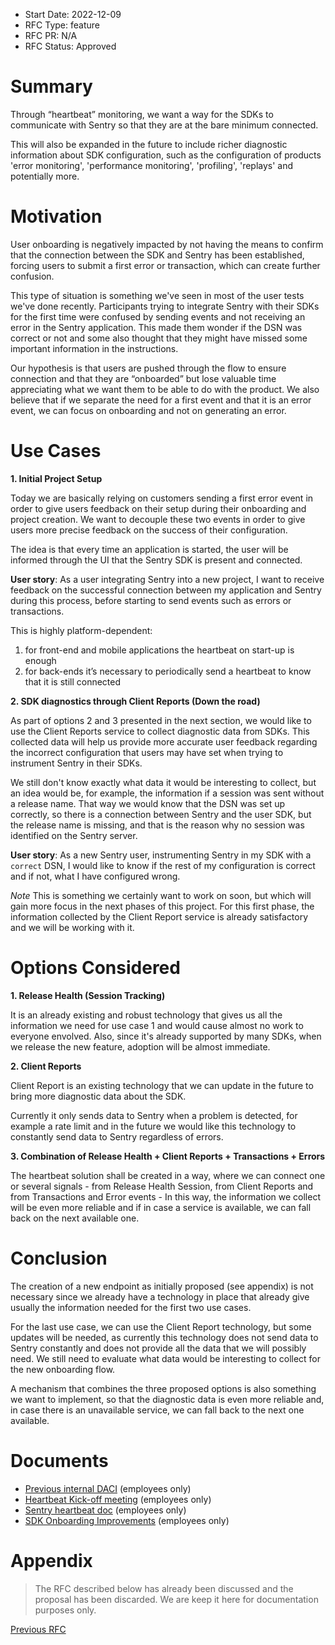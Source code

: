 - Start Date: 2022-12-09
- RFC Type: feature
- RFC PR: N/A
- RFC Status: Approved

# Summary

Through “heartbeat” monitoring, we want a way for the SDKs to communicate with Sentry so that they are at the bare minimum connected.

This will also be expanded in the future to include richer diagnostic information about SDK configuration, such as the configuration of products 'error monitoring', 'performance monitoring', 'profiling', 'replays' and potentially more.

# Motivation

User onboarding is negatively impacted by not having the means to confirm that the connection between the SDK and Sentry has been established, forcing users to submit a first error or transaction, which can create further confusion.

This type of situation is something we've seen in most of the user tests we've done recently. Participants trying to integrate Sentry with their SDKs for the first time were confused by sending events and not receiving an error in the Sentry application. This made them wonder if the DSN was correct or not and some also thought that they might have missed some important information in the instructions.

Our hypothesis is that users are pushed through the flow to ensure connection and that they are “onboarded” but lose valuable time appreciating what we want them to be able to do with the product.
We also believe that if we separate the need for a first event and that it is an error event, we can focus on onboarding and not on generating an error.

# Use Cases

**1. Initial Project Setup**

Today we are basically relying on customers sending a first error event in order to give users feedback on their setup during their onboarding and project creation. We want to decouple these two events in order to give users more precise feedback on the success of their configuration.

The idea is that every time an application is started, the user will be informed through the UI that the Sentry SDK is present and connected.

**User story**: As a user integrating Sentry into a new project, I want to receive feedback on the successful connection between my application and Sentry during this process, before starting to send events such as errors or transactions.

This is highly platform-dependent:

1. for front-end and mobile applications the heartbeat on start-up is enough
2. for back-ends it’s necessary to periodically send a heartbeat to know that it is still connected

**2. SDK diagnostics through Client Reports (Down the road)**

As part of options 2 and 3 presented in the next section, we would like to use the Client Reports service to collect diagnostic data from SDKs. This collected data will help us provide more accurate user feedback regarding the incorrect configuration that users may have set when trying to instrument Sentry in their SDKs.

We still don't know exactly what data it would be interesting to collect, but an idea would be, for example, the information if a session was sent without a release name. That way we would know that the DSN was set up correctly, so there is a connection between Sentry and the user SDK, but the release name is missing, and that is the reason why no session was identified on the Sentry server.

**User story**: As a new Sentry user, instrumenting Sentry in my SDK with a `correct` DSN, I would like to know if the rest of my configuration is correct and if not, what I have configured wrong.

_Note_ This is something we certainly want to work on soon, but which will gain more focus in the next phases of this project. For this first phase, the information collected by the Client Report service is already satisfactory and we will be working with it.

# Options Considered

**1. Release Health (Session Tracking)**

It is an already existing and robust technology that gives us all the information we need for use case 1 and would cause almost no work to everyone envolved. Also, since it's already supported by many SDKs, when we release the new feature, adoption will be almost immediate.

**2. Client Reports**

Client Report is an existing technology that we can update in the future to bring more diagnostic data about the SDK.

Currently it only sends data to Sentry when a problem is detected, for example a rate limit and in the future we would like this technology to constantly send data to Sentry regardless of errors.

**3. Combination of Release Health + Client Reports + Transactions + Errors**

The heartbeat solution shall be created in a way, where we can connect one or several signals - from Release Health Session, from Client Reports and from Transactions and Error events - In this way, the information we collect will be even more reliable and if in case a service is available, we can fall back on the next available one.

# Conclusion

The creation of a new endpoint as initially proposed (see appendix) is not necessary since we already have a technology in place that already give usually the information needed for the first two use cases.

For the last use case, we can use the Client Report technology, but some updates will be needed, as currently this technology does not send data to Sentry constantly and does not provide all the data that we will possibly need. We still need to evaluate what data would be interesting to collect for the new onboarding flow.

A mechanism that combines the three proposed options is also something we want to implement, so that the diagnostic data is even more reliable and, in case there is an unavailable service, we can fall back to the next one available.

# Documents

- [Previous internal DACI](https://www.notion.so/sentry/Boot-up-and-or-heart-beat-b4308d3562a34aa6bba3c86bab575ea8) (employees only)
- [Heartbeat Kick-off meeting](https://www.notion.so/sentry/SDK-Onboarding-Improvements-261a3d1deed94522bcff1361fc8bd756?p=ed5580c63cbf4298ac78eb0b4a9b508a&pm=s) (employees only)
- [Sentry heartbeat doc](https://www.notion.so/sentry/Sentry-Heartbeat-c94ff5781c144b4c87b24fc1a302faa7) (employees only)
- [SDK Onboarding Improvements](https://www.notion.so/sentry/SDK-Onboarding-Improvements-261a3d1deed94522bcff1361fc8bd756) (employees only)

# Appendix

> The RFC described below has already been discussed and the proposal has been discarded. We are keep it here for documentation purposes only.

[Previous RFC](https://github.com/getsentry/rfcs/blob/ff09a49fe353e36dae426223c5d897700c9d3053/text/0044-heartbeat.md)
